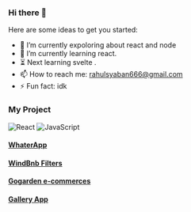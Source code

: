 ### Hi there 👋

Here are some ideas to get you started:

- 🔭  I’m currently expoloring about react and node
- 🌱  I’m currently learning react.
- ⏳   Next learning svelte .
- 📫  How to reach me: rahulsyaban666@gmail.com
- ⚡ Fun fact: idk

### My Project
![React](https://img.shields.io/badge/-React-black?style=flat-square&logo=react)
![JavaScript](https://img.shields.io/badge/-JavaScript-black?style=flat-square&logo=javascript)
#### [WhaterApp](https://wheatermaster.netlify.app/)
#### [WindBnb Filters](https://windbnbchallengs.netlify.app/)
#### [Gogarden e-commerces](https://gogarden.netlify.app/)
#### [Gallery App](https://darwinantariksa.netlify.app/)
